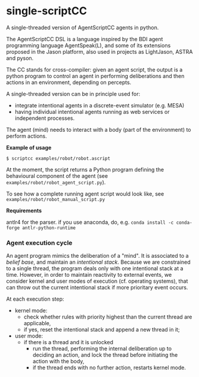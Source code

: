 # single-scriptCC 

A single-threaded version of AgentScriptCC agents in python.

The AgentScriptCC DSL is a language inspired by the BDI agent programming language AgentSpeak(L), and some of its extensions proposed in the Jason platform, also used in projects as LightJason, ASTRA and pyson. 

The CC stands for cross-compiler: given an agent script, the output is a python program to control an agent in performing deliberations and then actions in an environment, depending on percepts.

A single-threaded version can be in principle used for:
- integrate intentional agents in a discrete-event simulator (e.g. MESA)
- having individual intentional agents running as web services or independent processes.

The agent (mind) needs to interact with a body (part of the environment) to perform actions.  
  
**Example of usage**
```
$ scriptcc examples/robot/robot.ascript
```
At the moment, the script returns a Python program defining the behavioural component of the agent (see `examples/robot/robot_agent_script.py`).

To see how a complete running agent script would look like, see `examples/robot/robot_manual_script.py` 

**Requirements**

antlr4 for the parser.
if you use anaconda, do, e.g. ```conda install -c conda-forge antlr-python-runtime```
 
 
### Agent execution cycle

An agent program mimics the deliberation of a "mind".
It is associated to a *belief base*, and maintain an *intentional stack*.
Because we are constrained to a single thread, the program deals only with one intentional stack at a time.
However, in order to maintain reactivity to external events, we consider kernel and user modes of execution (cf. operating systems), that can throw out the current intentional stack if more prioritary event occurs.

At each execution step:
- kernel mode: 
    - check whether rules with priority highest than the current thread are applicable,
    - if yes, reset the intentional stack and append a new thread in it;
- user mode:
    - if there is a thread and it is unlocked
        - run the thread, performing the internal deliberation up to deciding an action, and lock the thread before initiating the action with the body,   
        - if the thread ends with no further action, restarts kernel mode.

   
    


 



